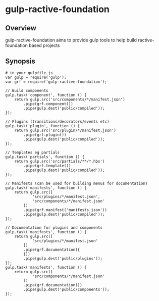 # gulp-ractive-foundation

## Overview

gulp-ractive-foundation aims to provide gulp tools to help build ractive-foundation based projects

## Synopsis

	# in your gulpfile.js
	var gulp = require('gulp');
	var grf = require('gulp-ractive-foundation');

	// Build components
	gulp.task('component', function () {
		return gulp.src('src/components/*/manifest.json')
			.pipe(grf.component())
			.pipe(gulp.dest('public/compiled'));
	});

	// Plugins (transitions/decorators/events etc)
	gulp.task('plugin', function () {
		return gulp.src('src/plugin/*/manifest.json')
			.pipe(grf.plugin())
			.pipe(gulp.dest('public/compiled'));
	});

	// Templates eg partials
	gulp.task('partials', function () {
		return gulp.src('src/partials/**/*.hbs')
			.pipe(grf.template())
			.pipe(gulp.dest('public/compiled'));
	});

	// Manifests (can be used for building menus for documentation)
	gulp.task('manifests', function () {
		return gulp.src([
				'src/plugins/*/manifest.json',
				'src/components/*/manifest.json'
			])
			.pipe(grf.manifest('manifests.json'))
			.pipe(gulp.dest('public/compiled'));
	});

	// Documentation for plugins and components
	gulp.task('manifests', function () {
		return gulp.src([
				'src/plugins/*/manifest.json'
			])
			.pipe(grf.documentation({
			}))
			.pipe(gulp.dest('public/plugins'));
	});
	gulp.task('manifests', function () {
		return gulp.src([
				'src/components/*/manifest.json'
			])
			.pipe(grf.documentation())
			.pipe(gulp.dest('public/components'));
	});
